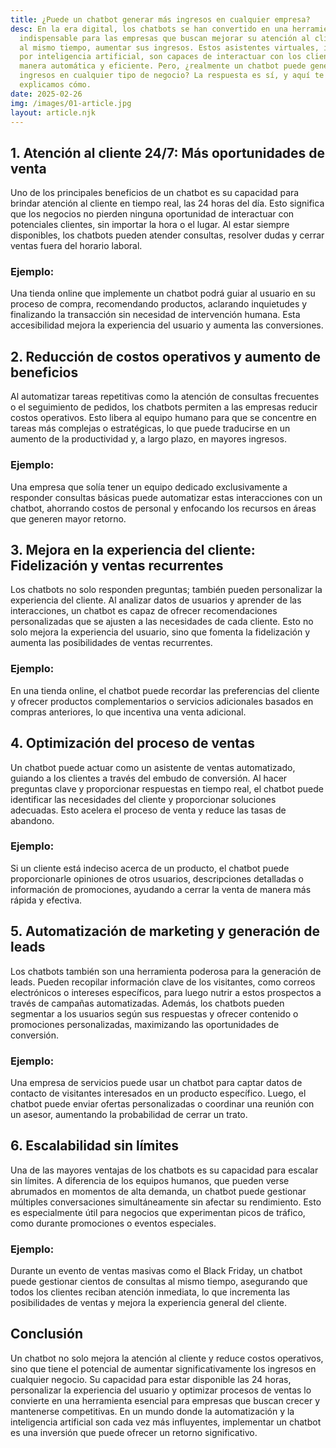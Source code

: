 ```yaml
---
title: ¿Puede un chatbot generar más ingresos en cualquier empresa?
desc: En la era digital, los chatbots se han convertido en una herramienta
  indispensable para las empresas que buscan mejorar su atención al cliente y,
  al mismo tiempo, aumentar sus ingresos. Estos asistentes virtuales, impulsados
  por inteligencia artificial, son capaces de interactuar con los clientes de
  manera automática y eficiente. Pero, ¿realmente un chatbot puede generar más
  ingresos en cualquier tipo de negocio? La respuesta es sí, y aquí te
  explicamos cómo.
date: 2025-02-26
img: /images/01-article.jpg
layout: article.njk
---
```


<h2>1. Atención al cliente 24/7: Más oportunidades de venta</h2>
<p>Uno de los principales beneficios de un chatbot es su capacidad para brindar atención al cliente en tiempo real, las 24 horas del día. Esto significa que los negocios no pierden ninguna oportunidad de interactuar con potenciales clientes, sin importar la hora o el lugar. Al estar siempre disponibles, los chatbots pueden atender consultas, resolver dudas y cerrar ventas fuera del horario laboral.</p>

<h3>Ejemplo:</h3>
<p>Una tienda online que implemente un chatbot podrá guiar al usuario en su proceso de compra, recomendando productos, aclarando inquietudes y finalizando la transacción sin necesidad de intervención humana. Esta accesibilidad mejora la experiencia del usuario y aumenta las conversiones.</p>

<h2>2. Reducción de costos operativos y aumento de beneficios</h2>
<p>Al automatizar tareas repetitivas como la atención de consultas frecuentes o el seguimiento de pedidos, los chatbots permiten a las empresas reducir costos operativos. Esto libera al equipo humano para que se concentre en tareas más complejas o estratégicas, lo que puede traducirse en un aumento de la productividad y, a largo plazo, en mayores ingresos.</p>

<h3>Ejemplo:</h3>
<p>Una empresa que solía tener un equipo dedicado exclusivamente a responder consultas básicas puede automatizar estas interacciones con un chatbot, ahorrando costos de personal y enfocando los recursos en áreas que generen mayor retorno.</p>

<h2>3. Mejora en la experiencia del cliente: Fidelización y ventas recurrentes</h2>
<p>Los chatbots no solo responden preguntas; también pueden personalizar la experiencia del cliente. Al analizar datos de usuarios y aprender de las interacciones, un chatbot es capaz de ofrecer recomendaciones personalizadas que se ajusten a las necesidades de cada cliente. Esto no solo mejora la experiencia del usuario, sino que fomenta la fidelización y aumenta las posibilidades de ventas recurrentes.</p>

<h3>Ejemplo:</h3>
<p>En una tienda online, el chatbot puede recordar las preferencias del cliente y ofrecer productos complementarios o servicios adicionales basados en compras anteriores, lo que incentiva una venta adicional.</p>

<h2>4. Optimización del proceso de ventas</h2>
<p>Un chatbot puede actuar como un asistente de ventas automatizado, guiando a los clientes a través del embudo de conversión. Al hacer preguntas clave y proporcionar respuestas en tiempo real, el chatbot puede identificar las necesidades del cliente y proporcionar soluciones adecuadas. Esto acelera el proceso de venta y reduce las tasas de abandono.</p>

<h3>Ejemplo:</h3>
<p>Si un cliente está indeciso acerca de un producto, el chatbot puede proporcionarle opiniones de otros usuarios, descripciones detalladas o información de promociones, ayudando a cerrar la venta de manera más rápida y efectiva.</p>

<h2>5. Automatización de marketing y generación de leads</h2>
<p>Los chatbots también son una herramienta poderosa para la generación de leads. Pueden recopilar información clave de los visitantes, como correos electrónicos o intereses específicos, para luego nutrir a estos prospectos a través de campañas automatizadas. Además, los chatbots pueden segmentar a los usuarios según sus respuestas y ofrecer contenido o promociones personalizadas, maximizando las oportunidades de conversión.</p>

<h3>Ejemplo:</h3>
<p>Una empresa de servicios puede usar un chatbot para captar datos de contacto de visitantes interesados en un producto específico. Luego, el chatbot puede enviar ofertas personalizadas o coordinar una reunión con un asesor, aumentando la probabilidad de cerrar un trato.</p>

<h2>6. Escalabilidad sin límites</h2>
<p>Una de las mayores ventajas de los chatbots es su capacidad para escalar sin límites. A diferencia de los equipos humanos, que pueden verse abrumados en momentos de alta demanda, un chatbot puede gestionar múltiples conversaciones simultáneamente sin afectar su rendimiento. Esto es especialmente útil para negocios que experimentan picos de tráfico, como durante promociones o eventos especiales.</p>

<h3>Ejemplo:</h3>
<p>Durante un evento de ventas masivas como el Black Friday, un chatbot puede gestionar cientos de consultas al mismo tiempo, asegurando que todos los clientes reciban atención inmediata, lo que incrementa las posibilidades de ventas y mejora la experiencia general del cliente.</p>

<h2>Conclusión</h2>
<p>Un chatbot no solo mejora la atención al cliente y reduce costos operativos, sino que tiene el potencial de aumentar significativamente los ingresos en cualquier negocio. Su capacidad para estar disponible las 24 horas, personalizar la experiencia del usuario y optimizar procesos de ventas lo convierte en una herramienta esencial para empresas que buscan crecer y mantenerse competitivas. En un mundo donde la automatización y la inteligencia artificial son cada vez más influyentes, implementar un chatbot es una inversión que puede ofrecer un retorno significativo.</p>


